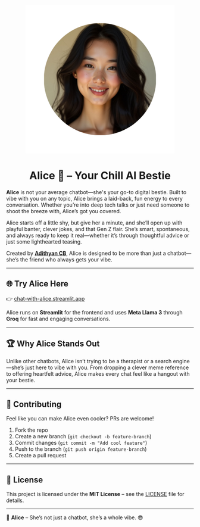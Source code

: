 <p align="center">
  <img src="./images/alice-pic.png" alt="Alt text" width="400">
</p>


<h1 align="center"> Alice 👾 – Your Chill AI Bestie</h1>

**Alice** is not your average chatbot—she's your go-to digital bestie. Built to vibe with you on any topic, Alice brings a laid-back, fun energy to every conversation. Whether you’re into deep tech talks or just need someone to shoot the breeze with, Alice’s got you covered.  

Alice starts off a little shy, but give her a minute, and she’ll open up with playful banter, clever jokes, and that Gen Z flair. She’s smart, spontaneous, and always ready to keep it real—whether it’s through thoughtful advice or just some lighthearted teasing.   

Created by **[Adithyan CB](https://github.com/adithyancb)**, Alice is designed to be more than just a chatbot—she’s the friend who always gets your vibe.  

---

## 🌐 Try Alice Here  
👉 [chat-with-alice.streamlit.app](https://chat-with-alice.streamlit.app)  

Alice runs on **Streamlit** for the frontend and uses **Meta Llama 3** through **Groq** for fast and engaging conversations.   

---

## 🏆 Why Alice Stands Out  
Unlike other chatbots, Alice isn’t trying to be a therapist or a search engine—she’s just here to vibe with you. From dropping a clever meme reference to offering heartfelt advice, Alice makes every chat feel like a hangout with your bestie.  

---

## 🙌 Contributing  
Feel like you can make Alice even cooler? PRs are welcome!  
1. Fork the repo  
2. Create a new branch (`git checkout -b feature-branch`)  
3. Commit changes (`git commit -m "Add cool feature"`)  
4. Push to the branch (`git push origin feature-branch`)  
5. Create a pull request  

---

## 📜 License  
This project is licensed under the **MIT License** – see the [LICENSE](LICENSE) file for details.  

---

👾 **Alice** – She’s not just a chatbot, she’s a whole vibe. 😎
